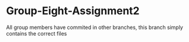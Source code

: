 # Group-Eight-Assignment2
All group members have commited in other branches, this branch simply contains the correct files
